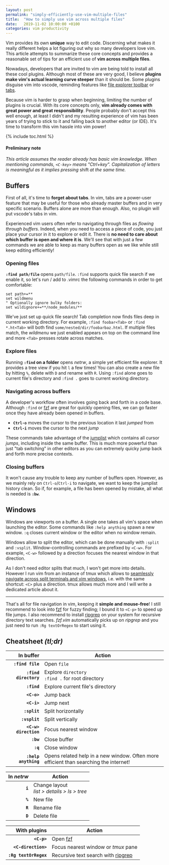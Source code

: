 ```yaml
---
layout: post
permalink: "simply-efficiently-use-vim-multiple-files"
title:  "How to simply use vim across multiple files"
date:   2019-11-02 10:00:00 +0100
categories: vim productivity
---
```


Vim provides its own **unique** way to edit code. Discerning what makes it really different helps a lot figuring out why so many developers love vim. This article attempts to summarize these core concepts and provides a reasonable set of tips for an efficient use of **vim across multiple files**.

Nowadays, developers that are invited to vim are being told to install all these cool plugins. Although most of these are very good, I believe **plugins make vim's actual learning curve steeper** than it should be. Some plugins disguise vim into vscode, reminding features like [file explorer toolbar](https://github.com/scrooloose/nerdtree) or [tabs](https://github.com/mihaifm/bufstop).

Because vim is harder to grasp when beginning, limiting the number of plugins is crucial. With its core concepts only, **vim already comes with great power and great responsibility**. People probably don't accept this well enough, at least I didn't and my resulting experience of vim has been years of trying to stick to it and falling back to another editor (or IDE). It's time to transform this vim hassle into vim power!

<div class="row">
<div class="six col" markdown="1">
{% include toc.html %}
</div>
<div class="six col" markdown="1">

<h4 class="no_toc">Preliminary note</h4>

_This article assumes the reader already has basic vim knowledge. When mentioning commands, `<C-key>` means "Ctrl+key". Capitalization of letters is meaningful as it implies pressing_ shift _at the same time._

</div>
</div>

## Buffers

First of all, it's time to **forget about tabs**. In vim, tabs are a power-user feature that may be useful for those who already master buffers and in very specific scenario. Buffers alone are more than enough. Also, no plugin will put vscode's tabs in vim.

Experienced vim users often refer to navigating through files as _flowing through buffers_. Indeed, when you need to access a piece of code, you just place your cursor in it to explore or edit it. There is **no need to care about which buffer is open and where it is**. We'll see that with just a few commands we are able to keep as many buffers open as we like while still keep editing efficiently!

### Opening files

**`:find path/file`** opens `path/file`. `:find` supports quick file search if we enable it, so let's run / add to .vimrc the following commands in order to get comfortable:

```vim
set path+=**
set wildmenu
" Optionally ignore bulky folders:
set wildignore+=**/node_modules/**
```

We've just set up quick file search! Tab completion now finds files deep in current working directory. For example, `:find foobar<Tab>` or `:find *.ht<Tab>` will both find `some/nested/dir/foobarbaz.html`. If multiple files match, the _wildmenu_ we just enabled appears on top on the command line and more `<Tab>` presses rotate across matches.

### Explore files

Running **`:find` on a folder** opens _netrw_, a simple yet efficient file explorer. It provides a tree view if you hit `l` a few times! You can also create a new file by hitting `%`, delete with `D` and rename with `R`. Using `:find` alone goes to current file's directory and `:find .` goes to current working directory.

### Navigating across buffers

A developer's workflow often involves going back and forth in a code base. Although `:find` or [fzf](https://github.com/junegunn/fzf.vim) are great for quickly opening files, we can go faster once they have already been opened in buffers.

- **`Ctrl-o`** moves the cursor to the previous location it last _jumped_ from
- **`Ctrl-i`** moves the cursor to the next _jump_

These commands take advantage of the [jumplist](https://vim.fandom.com/wiki/Jumping_to_previously_visited_locations) which contains all cursor _jumps_, including inside the same buffer. This is much more powerful than just "tab switching" in other editors as you can extremely quicky jump back and forth more precise contexts.

### Closing buffers

It won't cause any trouble to keep any number of buffers open. However, as we mainly rely on `Ctrl-o`/`Ctrl-i` to navigate, we want to keep the jumplist history clean. So if, for example, a file has been opened by mistake, all what is needed is **`:bw`**.


## Windows

Windows are viewports on a buffer. A single one takes all vim's space when launching the editor. Some commands like `:help anything` spawn a new window. `:q` closes current window or the editor when no window remain.

Windows allow to split the editor, which can be done manually with `:split` and `:vsplit`. Window-controlling commands are prefixed by `<C-w>`. For example, `<C-w>` followed by a direction focuses the nearest window in that direction.

As I don't need editor splits that much, I won't get more into details. However I run vim from an instance of tmux which allows to [seamlessly navigate across split terminals and vim windows](https://github.com/christoomey/vim-tmux-navigator), i.e. with the same shortcut: `<C>` plus a direction. tmux allows much more and I will write a dedicated article about it.

---

That's all for file navigation in vim, keeping it **simple and mouse-free**! I still recommend to look into [fzf](https://github.com/junegunn/fzf.vim) for fuzzy finding; I bound it to `<C-p>` to speed up file jumps. I also recommend to install [ripgrep](https://github.com/BurntSushi/ripgrep) on your system for recursive directory text searches. _fzf.vim_ automatically picks up on _ripgrep_ and you just need to run `:Rg textOrRegex` to start using it.


## Cheatsheet _(tl;dr)_

<div class="row">
<div class="six col" markdown="1">

In buffer | Action
--: | ---
**`:find file`** | Open `file`
**`:find directory`** | Explore `directory`<br/>`:find .` for root directory
**`:find`** | Explore current file's directory
**`<C-o>`** | Jump back
**`<C-i>`** | Jump next
**`:split`** | Split horizontally
**`:vsplit`** | Split vertically
**`<C-w> direction`** | Focus nearest window
**`:bw`** | Close buffer
**`:q`** | Close window
**`:help anything`** | Opens related help in a new window. Often more efficient than searching the internet!

</div>
<div class="six col" markdown="1">

In _netrw_ | Action
--: | ---
**`i`** | Change layout<br/>_list > details > ls > tree_
**`%`** | New file
**`R`** | Rename file
**`D`** | Delete file

With plugins | Action
--: | ---
**`<C-p>`** | Open [fzf](https://github.com/junegunn/fzf.vim)
**`<C-direction>`** | Focus nearest window or _tmux_ pane
**`:Rg textOrRegex`** | Recursive text search with [ripgrep](https://github.com/BurntSushi/ripgrep)

</div>
</div>
